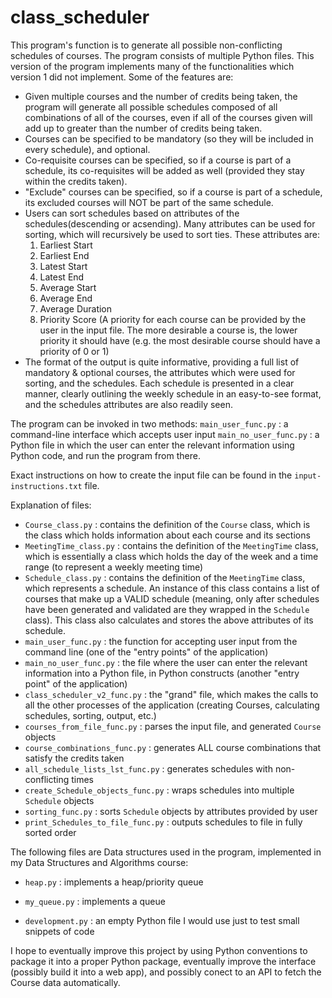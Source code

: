 # class_scheduler

This program's function is to generate all possible non-conflicting schedules of courses. The program consists of multiple Python files. This version of the program implements many of the functionalities which version 1 did not implement. Some of the features are:

* Given multiple courses and the number of credits being taken, the program will generate all possible schedules composed of all combinations of all of the courses, even if all of the courses given will add up to greater than the number of credits being taken. 
* Courses can be specified to be mandatory (so they will be included in every schedule), and optional.
* Co-requisite courses can be specified, so if a course is part of a schedule, its co-requisites will be added as well (provided they stay within the credits taken). 
* "Exclude" courses can be specified, so if a course is part of a schedule, its excluded courses will NOT be part of the same schedule.
* Users can sort schedules based on attributes of the schedules(descending or acsending). Many attributes can be used for sorting, which will recursively be used to sort ties. These attributes are:
	1. Earliest Start
	2. Earliest End
	3. Latest Start
	4. Latest End
	5. Average Start
	6. Average End
	7. Average Duration
	8. Priority Score (A priority for each course can be provided by the user in the input file. The more 		desirable a course is, the lower priority it should have (e.g. the most desirable course should have a 		priority of 0 or 1)
* The format of the output is quite informative, providing a full list of mandatory & optional courses, the attributes which were used for sorting, and the schedules. Each schedule is presented in a clear manner, clearly outlining the weekly schedule in an easy-to-see format, and the schedules attributes are also readily seen.

The program can be invoked in two methods:
`main_user_func.py` : a command-line interface which accepts user input
`main_no_user_func.py` : a Python file in which the user can enter the relevant information using Python code, and run the program from there. 

Exact instructions on how to create the input file can be found in the `input-instructions.txt` file. 

Explanation of files:

* `Course_class.py` : contains the definition of the `Course` class, which is the class which holds information about each course and its sections
* `MeetingTime_class.py` : contains the definition of the `MeetingTime` class, which is essentially a class which holds the day of the week and a time range (to represent a weekly meeting time)
* `Schedule_class.py` : contains the definition of the `MeetingTime` class, which represents a schedule. An instance of this class contains a list of courses that make up a VALID schedule (meaning, only after schedules have been generated and validated are they wrapped in the `Schedule` class). This class also calculates and stores the above attributes of its schedule.
* `main_user_func.py` : the function for accepting user input from the command line (one of the "entry points" of the application)
* `main_no_user_func.py` : the file where the user can enter the relevant information into a Python file, in Python constructs (another "entry point" of the application)
* `class_scheduler_v2_func.py` : the "grand" file, which makes the calls to all the other processes of the application (creating Courses, calculating schedules, sorting, output, etc.)
* `courses_from_file_func.py` : parses the input file, and generated `Course` objects
* `course_combinations_func.py` : generates ALL course combinations that satisfy the credits taken
* `all_schedule_lists_lst_func.py` : generates schedules with non-conflicting times
* `create_Schedule_objects_func.py` : wraps schedules into multiple `Schedule` objects
* `sorting_func.py` : sorts `Schedule` objects by attributes provided by user
* `print_Schedules_to_file_func.py` : outputs schedules to file in fully sorted order

The following files are Data structures used in the program, implemented in my Data Structures and Algorithms course:
* `heap.py` : implements a heap/priority queue
* `my_queue.py` : implements a queue

* `development.py` : an empty Python file I would use just to test small snippets of code

I hope to eventually improve this project by using Python conventions to package it into a proper Python package, eventually improve the interface (possibly build it into a web app), and possibly conect to an API to fetch the Course data automatically. 









